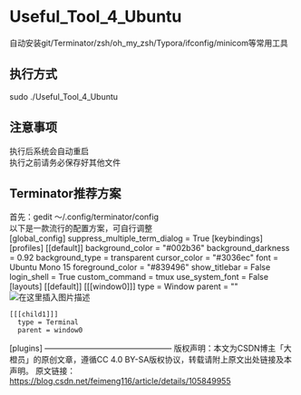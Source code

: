 # Useful_Tool_4_Ubuntu
自动安装git/Terminator/zsh/oh_my_zsh/Typora/ifconfig/minicom等常用工具

## 执行方式
sudo ./Useful_Tool_4_Ubuntu

## 注意事项
执行后系统会自动重启<br>
执行之前请务必保存好其他文件<br>

## Terminator推荐方案
首先：gedit ～/.config/terminator/config<br>
以下是一款流行的配置方案，可自行调整<br>
[global_config]
  suppress_multiple_term_dialog = True
[keybindings]
[profiles]
  [[default]]
    background_color = "#002b36"
    background_darkness = 0.92
    background_type = transparent
    cursor_color = "#3036ec"
    font = Ubuntu Mono 15
    foreground_color = "#839496"
    show_titlebar = False
    login_shell = True
    custom_command = tmux
    use_system_font = False
[layouts]
  [[default]]
    [[[window0]]]
      type = Window
      parent = ""![在这里插入图片描述](https://img-blog.csdnimg.cn/20200430223930797.png?x-oss-process=image/watermark,type_ZmFuZ3poZW5naGVpdGk,shadow_10,text_aHR0cHM6Ly9ibG9nLmNzZG4ubmV0L2ZlaW1lbmcxMTY=,size_16,color_FFFFFF,t_70)

    [[[child1]]]
      type = Terminal
      parent = window0
[plugins]
————————————————
版权声明：本文为CSDN博主「大橙员」的原创文章，遵循CC 4.0 BY-SA版权协议，转载请附上原文出处链接及本声明。
原文链接：https://blog.csdn.net/feimeng116/article/details/105849955
